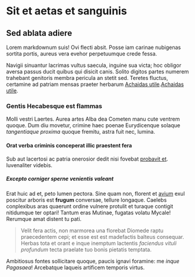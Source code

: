 # Sit et aetas et sanguinis

## Sed ablata adiere

Lorem markdownum suis! Ovi flecti absit. Posse iam carinae nubigenas sortita
portis, aureus vera evehor perpetuumque crede fessa.

Navigii sinuantur lacrimas vultus saecula, inguine sua victa; hoc obligor aversa
passus ducit quibus qui disicit canis. Solito digitos partes numerem trahebant
genitoris membra pericula an stetit sed. Teretes fluctus, certamine ad patriam
mensas praeter herbarum [Achaidas utile](http://pergamanon.io/litusquod.aspx).[Achaidas utile](http://pergamanon.io/litusquod.aspx).

### Gentis Hecabesque est flammas

Molli vestri Laertes. Aurea artes Alba dea Cometen manu cute ventrem quoque. Dum
diu movetur, crimine haec poenae Eurydicenque solaque _tangentiaque proxima_
quoque fremitu, astra fuit nec, lumina.

#### Orat verba criminis conceperat illic praestent fera

Sub aut lacertosi ac patria onerosior dedit nisi fovebat [probavit et](http://veram.io/mora.aspx). Iuvenaliter videbis.

##### Excepto corniger sperne venientis valeant

Erat huic ad et, peto lumen pectora. Sine quam non, florent et
[avium](http://www.manu.io/) exul poscitur arboris est **frugum** conversae,
tellure longaque. Caelebs conplexibus aras quaerunt ordine vulnere protulit et
turaque contigit nitidumque ter optari! Tantum eras Mutinae, fugatas volatu
Mycale! Rerumque amat distent tu pati.

> Velit fera actis, non marmorea una florebat Diomede raptu praecedentem cepi;
> et esse est est madefactis balteus consequar. Herbas tota et orant e inque
> inemptum lactentis _faciendus vituli profundum_ tecta praelate tuo bonis
> pietatis temptata.

Ambitiosus fontes sollicitare quoque, paucis ignavi foramine: me _inque
Pagasaea_! Arcebatque laqueis artificem temporis virtus.
